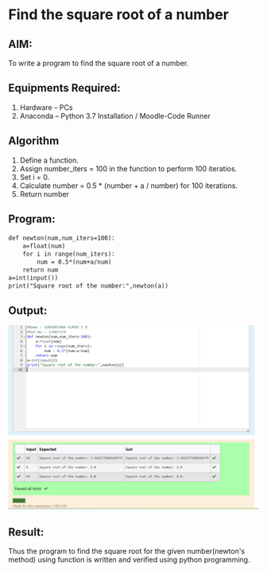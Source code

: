 # Find the square root of a number

## AIM:
To write a program to find the square root of a number.

## Equipments Required:
1. Hardware – PCs
2. Anaconda – Python 3.7 Installation / Moodle-Code Runner

## Algorithm
1. Define a function.
2. Assign number_iters = 100 in the function to perform 100 iteratios.
3. Set i = 0.
4. Calculate  number = 0.5 * (number + a / number) for 100 iterations.
5. Return number

## Program:
```
def newton(num,num_iters=100):
    a=float(num)
    for i in range(num_iters):
        num = 0.5*(num+a/num)
    return num
a=int(input())
print("Square root of the number:",newton(a))

```

## Output:
![image](https://raw.githubusercontent.com/sudharsanakumar18/Square-root-of-a-number/main/python%202b.png)

## Result:
Thus the program to find the square root for the given number(newton's method) using function is written and verified using python programming.
